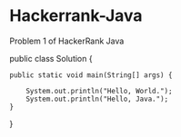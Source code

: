 # Hackerrank-Java
Problem  1 of HackerRank  Java

public class Solution {

    public static void main(String[] args) {
       
        System.out.println("Hello, World.");
        System.out.println("Hello, Java.");
    }
}
